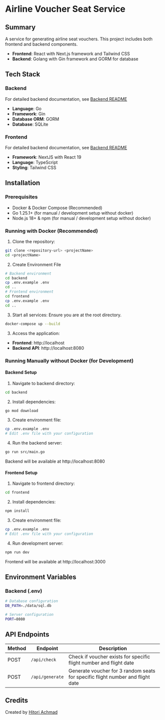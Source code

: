 # Airline Voucher Seat Service

## Summary
A service for generating airline seat vouchers. This project includes both frontend and backend components.
- **Frontend**: React with Next.js framework and Tailwind CSS
- **Backend**: Golang with Gin framework and GORM for database

## Tech Stack

### Backend
For detailed backend documentation, see [Backend README](./backend/README.md)

- **Language**: Go
- **Framework**: Gin
- **Database ORM**: GORM
- **Database**: SQLite

### Frontend
For detailed backend documentation, see [Backend README](./frontend/README.md)

- **Framework**: NextJS with React 19
- **Language**: TypeScript
- **Styling**: Tailwind CSS


## Installation

### Prerequisites
- Docker & Docker Compose (Recommended)
- Go 1.25.1+ (for manual / development setup without docker)
- Node.js 18+ & npm (for manual / development setup without docker)

### Running with Docker (Recommended)

1. Clone the repository:
```bash
git clone <repository-url> <projectName>
cd <projectName>
```

2. Create Environment File
```bash
# Backend environment
cd backend
cp .env.example .env
cd ..
# Frontend environment
cd frontend
cp .env.example .env
cd ..
```

3. Start all services:
Ensure you are at the root directory.
```bash
docker-compose up --build
```

3. Access the application:
- **Frontend**: http://localhost
- **Backend API**: http://localhost:8080

### Running Manually without Docker (for Development)

#### Backend Setup
1. Navigate to backend directory:
```bash
cd backend
```

2. Install dependencies:
```bash
go mod download
```

3. Create environment file:
```bash
cp .env.example .env
# Edit .env file with your configuration
```

4. Run the backend server:
```bash
go run src/main.go
```
Backend will be available at http://localhost:8080

#### Frontend Setup
1. Navigate to frontend directory:
```bash
cd frontend
```

2. Install dependencies:
```bash
npm install
```

3. Create environment file:
```bash
cp .env.example .env
# Edit .env file with your configuration
```

4. Run development server:
```bash
npm run dev
```
Frontend will be available at http://localhost:3000

## Environment Variables

### Backend (.env)
```bash
# Database configuration
DB_PATH=./data/sql.db

# Server configuration
PORT=8080
```

## API Endpoints

| Method | Endpoint | Description |
|--------|----------|-------------|
| POST | `/api/check` | Check if voucher exists for specific flight number and flight date |
| POST | `/api/generate` | Generate voucher for 3 random seats for specific flight number and flight date |


## Credits
Created by [Hitori Achmad](https://linkedin.com/in/hitoriaf)